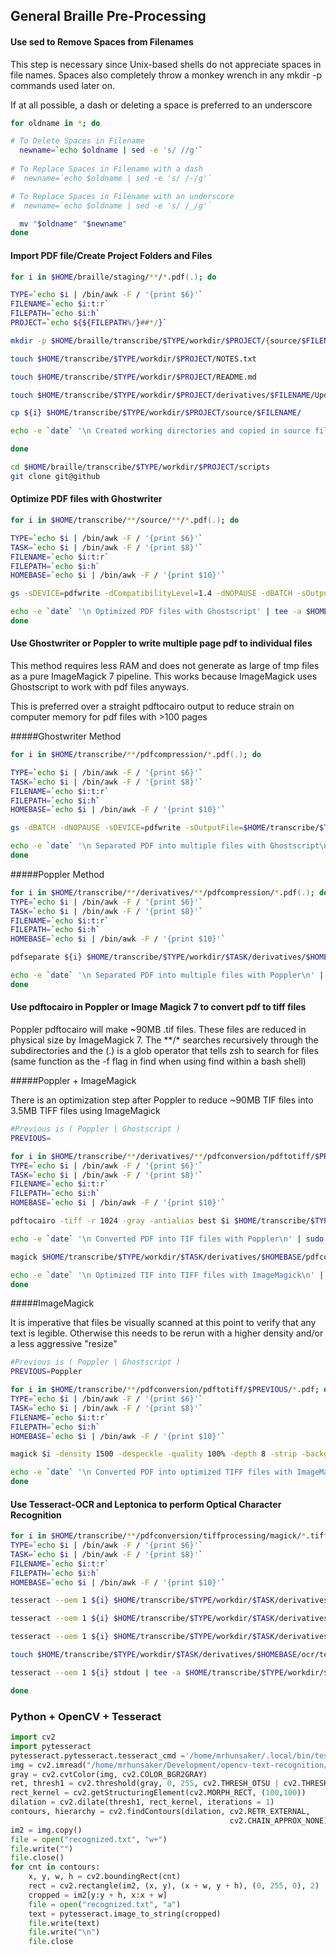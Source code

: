 ## General Braille Pre-Processing 

#### Use sed to Remove Spaces from Filenames

This step is necessary since Unix-based shells do not appreciate spaces in file names. Spaces also completely throw a monkey wrench in any mkdir -p commands used later on.

If at all possible, a dash or deleting a space is preferred to an underscore

```zsh
for oldname in *; do

# To Delete Spaces in Filename
  newname=`echo $oldname | sed -e 's/ //g'`
  
# To Replace Spaces in Filename with a dash
#  newname=`echo $oldname | sed -e 's/ /-/g'`

# To Replace Spaces in Filename with an underscore
#  newname=`echo $oldname | sed -e 's/ /_/g'`

  mv "$oldname" "$newname"
done
```

#### Import PDF file/Create Project Folders and Files

```zsh
for i in $HOME/braille/staging/**/*.pdf(.); do

TYPE=`echo $i | /bin/awk -F / '{print $6}'`
FILENAME=`echo $i:t:r`
FILEPATH=`echo $i:h`
PROJECT=`echo ${${FILEPATH%/}##*/}`

mkdir -p $HOME/braille/transcribe/$TYPE/workdir/$PROJECT/{source/$FILENAME/,derivatives/$FILENAME/{pdfsvg/{poppler,magick},pdfcompression,imagepreparation/{magick,opencv,python},ocr/{poppler/{html,txt,xml},pytesseract/txt,tesseractocr/{hocr,pdf,txt}},pdfconversion/{pdfpaginate/{ghostscript,cairo},pdftotiff/{cairo/optimized,magick,python}},textprocessing/{nimas,pretext,text,xhtml,xml},uebtranscription/{liblouisutdml,pretext}},scripts,finaltranscription/$FILENAME}

touch $HOME/transcribe/$TYPE/workdir/$PROJECT/NOTES.txt

touch $HOME/transcribe/$TYPE/workdir/$PROJECT/README.md

touch $HOME/transcribe/$TYPE/workdir/$PROJECT/derivatives/$FILENAME/Updates.txt

cp ${i} $HOME/transcribe/$TYPE/workdir/$PROJECT/source/$FILENAME/

echo -e `date` '\n Created working directories and copied in source files\n' | tee -a $HOME/transcribe/$TYPE/workdir/$PROJECT/derivatives/$FILENAME/Updates.txt

done

cd $HOME/braille/transcribe/$TYPE/workdir/$PROJECT/scripts
git clone git@github

```
#### Optimize PDF files with Ghostwriter

``` zsh
for i in $HOME/transcribe/**/source/**/*.pdf(.); do

TYPE=`echo $i | /bin/awk -F / '{print $6}'`
TASK=`echo $i | /bin/awk -F / '{print $8}'`
FILENAME=`echo $i:t:r`
FILEPATH=`echo $i:h`
HOMEBASE=`echo $i | /bin/awk -F / '{print $10}'`

gs -sDEVICE=pdfwrite -dCompatibilityLevel=1.4 -dNOPAUSE -dBATCH -sOutputFile=$HOME/transcribe/$TYPE/workdir/$TASK/derivatives/$HOMEBASE/pdfcompression/"$FILENAME".pdf ${i}

echo -e `date` '\n Optimized PDF files with Ghostscript' | tee -a $HOME/transcribe/$TYPE/workdir/$TASK/derivatives/$HOMEBASE/Updates.txt
done
```

#### Use Ghostwriter or Poppler to write multiple page pdf to individual files  

This method requires less RAM and does not generate as large of tmp files as a pure ImageMagick 7 pipeline. This works because ImageMagick uses Ghostscript to work with pdf files anyways. 

This is preferred over a straight pdftocairo output to reduce strain on computer memory for pdf files with >100 pages

#####Ghostwriter Method

```zsh
for i in $HOME/transcribe/**/pdfcompression/*.pdf(.); do     

TYPE=`echo $i | /bin/awk -F / '{print $6}'`
TASK=`echo $i | /bin/awk -F / '{print $8}'`
FILENAME=`echo $i:t:r`
FILEPATH=`echo $i:h`
HOMEBASE=`echo $i | /bin/awk -F / '{print $10}'`

gs -dBATCH -dNOPAUSE -sDEVICE=pdfwrite -sOutputFile=$HOME/transcribe/$TYPE/workdir/$TASK/derivatives/$HOMEBASE/pdfconversion/pdftotiff/ghostscript/"$FILENAME"_%04d.pdf ${i}

echo -e `date` '\n Separated PDF into multiple files with Ghostscript\n' | tee -a $HOME/transcribe/$TYPE/workdir/$TASK/derivatives/$HOMEBASE/Updates.txt
done
```

#####Poppler Method

```zsh
for i in $HOME/transcribe/**/derivatives/**/pdfcompression/*.pdf(.); do  
TYPE=`echo $i | /bin/awk -F / '{print $6}'`
TASK=`echo $i | /bin/awk -F / '{print $8}'`
FILENAME=`echo $i:t:r`
FILEPATH=`echo $i:h`
HOMEBASE=`echo $i | /bin/awk -F / '{print $10}'`

pdfseparate ${i} $HOME/transcribe/$TYPE/workdir/$TASK/derivatives/$HOMEBASE/pdfconversion/pdftotiff/poppler/"$FILENAME"_%04d.pdf

echo -e `date` '\n Separated PDF into multiple files with Poppler\n' | tee -a $HOME/transcribe/$TYPE/workdir/$TASK/derivatives/$HOMEBASE/Updates.txt
done
```

#### Use pdftocairo in Poppler  or Image Magick 7 to convert pdf to tiff files 

Poppler pdftocairo will make ~90MB .tif files. These files are reduced in physical size by ImageMagick 7. The \**/\* searches recursively through the subdirectories and the (.) is a glob operator that tells zsh to search for files (same function as the  -f flag in find when using find within a bash shell)

#####Poppler + ImageMagick

There is an optimization step after Poppler to reduce ~90MB TIF files into 3.5MB TIFF files using ImageMagick

```zsh
#Previous is ( Poppler | Ghostscript )
PREVIOUS=

for i in $HOME/transcribe/**/derivatives/**/pdfconversion/pdftotiff/$PREVIOUS/*.pdf; do
TYPE=`echo $i | /bin/awk -F / '{print $6}'`
TASK=`echo $i | /bin/awk -F / '{print $8}'`
FILENAME=`echo $i:t:r`
FILEPATH=`echo $i:h`
HOMEBASE=`echo $i | /bin/awk -F / '{print $10}'`

pdftocairo -tiff -r 1024 -gray -antialias best $i $HOME/transcribe/$TYPE/workdir/$TASK/derivatives/$HOMEBASE/pdfconversion/tiffprocessing/cairo/"$FILENAME"

echo -e `date` '\n Converted PDF into TIF files with Poppler\n' | sudo tee -a $HOME/transcribe/$TYPE/workdir/$TASK/derivatives/$HOMEBASE/Updates.txt

magick $HOME/transcribe/$TYPE/workdir/$TASK/derivatives/$HOMEBASE/pdfconversion/tiffprocessing/cairo/*.tif -quality 100% -depth 8 strip -bordercolor white -border 2 -background white -alpha remove -alpha off -resize 25% $HOME/transcribe/$TYPE/workdir/$TASK/derivatives/$HOMEBASE/imagepreparation/poppler/optimized/"$FILENAME".tiff

echo -e `date` '\n Optimized TIF into TIFF files with ImageMagick\n' | sudo tee -a $HOME/transcribe/$TYPE/workdir/$TASK/derivatives/$HOMEBASE/Updates.txt
done
```

#####ImageMagick

It is imperative that files be visually scanned at this point to verify that any text is legible. Otherwise this needs to be rerun with a higher density and/or a less aggressive "resize"

```zsh
#Previous is ( Poppler | Ghostscript )
PREVIOUS=Poppler

for i in $HOME/transcribe/**/pdfconversion/pdftotiff/$PREVIOUS/*.pdf; do
TYPE=`echo $i | /bin/awk -F / '{print $6}'`
TASK=`echo $i | /bin/awk -F / '{print $8}'`
FILENAME=`echo $i:t:r`
FILEPATH=`echo $i:h`
HOMEBASE=`echo $i | /bin/awk -F / '{print $10}'`

magick $i -density 1500 -despeckle -quality 100% -depth 8 -strip -background white -bordercolor white -border 1x1 -alpha remove -alpha off -resize 50% $HOME/transcribe/$TYPE/workdir/$TASK/derivatives/$HOMEBASE/pdfconversion/tiffprocessing/magick/"$FILENAME".tiff

echo -e `date` '\n Converted PDF into optimized TIFF files with ImageMagick\n' | tee -a $HOME/transcribe/$TYPE/workdir/$TASK/derivatives/$HOMEBASE/Updates.txt
done
```

#### Use Tesseract-OCR and Leptonica to perform Optical Character Recognition

```zsh
for i in $HOME/transcribe/**/pdfconversion/tiffprocessing/magick/*.tiff(.); do
TYPE=`echo $i | /bin/awk -F / '{print $6}'`
TASK=`echo $i | /bin/awk -F / '{print $8}'`
FILENAME=`echo $i:t:r`
FILEPATH=`echo $i:h`
HOMEBASE=`echo $i | /bin/awk -F / '{print $10}'`

tesseract --oem 1 ${i} $HOME/transcribe/$TYPE/workdir/$TASK/derivatives/$HOMEBASE/ocr/tesseractocr/pdf/"$FILENAME"  pdf

tesseract --oem 1 ${i} $HOME/transcribe/$TYPE/workdir/$TASK/derivatives/$HOMEBASE/ocr/tesseractocr/hocr/"$FILENAME""hocr"  hocr

tesseract --oem 1 ${i} $HOME/transcribe/$TYPE/workdir/$TASK/derivatives/$HOMEBASE/ocr/tesseractocr/txt/"$FILENAME" 

touch $HOME/transcribe/$TYPE/workdir/$TASK/derivatives/$HOMEBASE/ocr/tesseractocr/pdf/"$HOMEBASE"_textout.txt

tesseract --oem 1 ${i} stdout | tee -a $HOME/transcribe/$TYPE/workdir/$TASK/derivatives/$HOMEBASE/ocr/tesseractocr/pdf/"$HOMEBASE"_textout.txt

done
```

### Python + OpenCV + Tesseract

```python
import cv2 
import pytesseract 
pytesseract.pytesseract.tesseract_cmd ='/home/mrhunsaker/.local/bin/tesseract'
img = cv2.imread("/home/mrhunsaker/Development/opencv-text-recognition/Book07_0041.tiff") 
gray = cv2.cvtColor(img, cv2.COLOR_BGR2GRAY) 
ret, thresh1 = cv2.threshold(gray, 0, 255, cv2.THRESH_OTSU | cv2.THRESH_BINARY_INV) 
rect_kernel = cv2.getStructuringElement(cv2.MORPH_RECT, (100,100)) 
dilation = cv2.dilate(thresh1, rect_kernel, iterations = 1)  
contours, hierarchy = cv2.findContours(dilation, cv2.RETR_EXTERNAL,  
                                                 cv2.CHAIN_APPROX_NONE) 
im2 = img.copy() 
file = open("recognized.txt", "w+") 
file.write("") 
file.close() 
for cnt in contours: 
    x, y, w, h = cv2.boundingRect(cnt) 
    rect = cv2.rectangle(im2, (x, y), (x + w, y + h), (0, 255, 0), 2) 
    cropped = im2[y:y + h, x:x + w] 
    file = open("recognized.txt", "a") 
    text = pytesseract.image_to_string(cropped) 
    file.write(text) 
    file.write("\n") 
    file.close 
```

